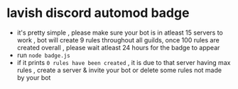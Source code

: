 # lavish discord automod badge

+ it's pretty simple , please make sure your bot is in atleast 15 servers to work , bot will create 9 rules throughout all guilds, once 100 rules are created overall , please wait atleast 24 hours for the badge to appear
+ run `node badge.js`
+ if it prints `0 rules have been created` , it is due to that server having max rules , create a server & invite your bot or delete some rules not made by your bot
